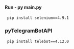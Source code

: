 #### Run - py main.py
 ```sa
  pip install selenium==4.9.1
  ```
### pyTelegramBotAPI
 ```sa
  pip install telebot==4.12.0
  ```
